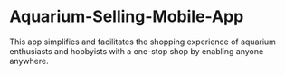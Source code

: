 # Aquarium-Selling-Mobile-App
This app simplifies and facilitates the shopping experience of aquarium enthusiasts and hobbyists with a one-stop shop by enabling anyone anywhere.
